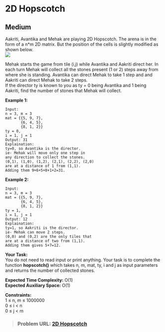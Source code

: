 # **2D Hopscotch**

## **Medium**

Aakriti, Avantika and Mehak are playing 2D Hopscotch. The arena is in the form of a n\*m 2D matrix. But the position of the cells is slightly modified as shown below.  
![](https://contribute.geeksforgeeks.org/wp-content/uploads/hopscotch-1.jpg)

Mehak starts the game from tile (i,j) while Avantika and Aakriti direct her. In each turn Mehak will collect all the stones present (1 or 2) steps away from where she is standing. Avantika can direct Mehak to take 1 step and and Aakriti can direct Mehak to take 2 steps.  
If the director ty is known to you as ty = 0 being Avantika and 1 being Aakriti, find the number of stones that Mehak will collect.

**Example 1:**

```
Input:
n = 3, m = 3
mat = {{5, 9, 7},
       {6, 4, 5},
       {8, 1, 2}}
ty = 0,
i = 1, j = 1
Output: 31
Explaination:
ty=0, so Avantika is the director.
ie- Mehak will move only one step in
any direction to collect the stones.
(0,1), (1,0), (1,2), (2,1), (2,2), (2,0)
are at a distance of 1 from (1,1).
Adding them 9+6+5+8+1+2=31.
```

**Example 2:**

```
Input:
n = 3, m = 3
mat = {{5, 9, 7},
       {6, 4, 5},
       {8, 1, 2}}
ty = 1,
i = 1, j = 1
Output: 12
Explaination:
ty=1, so Aakriti is the director.
ie- Mehak can move 2 steps.
(0,0) and (0,2) are the only tiles that
are at a distance of two from (1,1).
Adding them gives 5+7=12.
```

**Your Task:**  
You do not need to read input or print anything. Your task is to complete the function **hopscotch()** which takes n, m, mat, ty, i and j as input parameters and returns the number of collected stones.

**Expected Time Complexity:** O(1)  
**Expected Auxiliary Space:** O(1)

**Constraints:**  
1 ≤ n, m ≤ 1000000  
0 ≤ i &lt; n  
0 ≤ j &lt; m

> ### **Problem URL: [2D Hopscotch](https://practice.geeksforgeeks.org/problems/hopscotch4857/1)**
